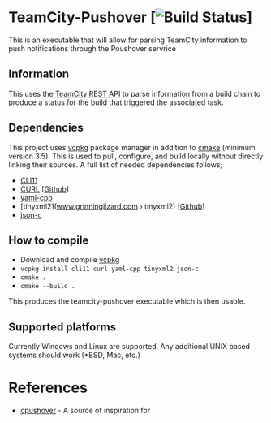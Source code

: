 # TeamCity-Pushover [![Build Status](https://teamcity.mikefilion.com/app/rest/builds/buildType:(id:Root_Code_TeamcityPushoverGit)/statusIcon)]
This is an executable that will allow for parsing TeamCity information to push notifications through the Poushover servrice

## Information
This uses the [TeamCity REST API](https://www.jetbrains.com/help/teamcity/rest-api.html) to parse information from a build chain to produce a status for the build that triggered the associated task.

## Dependencies
This project uses [vcpkg](https://github.com/microsoft/vcpkg) package manager in addition to [cmake](https://cmake.org/) (minimum version 3.5). This is used to pull, configure, and build locally without directly linking their sources. A full list of needed dependencies follows;
* [CLI11](https://github.com/CLIUtils/CLI11)
* [CURL](https://curl.haxx.se/libcurl/) [[Github](https://github.com/curl/curl)]
* [yaml-cpp](https://github.com/jbeder/yaml-cpp)
* [tinyxml2](www.grinninglizard.com › tinyxml2) [[Github](https://github.com/leethomason/tinyxml2)]
* [json-c](https://github.com/json-c/json-c)

## How to compile
* Download and compile [vcpkg](https://github.com/microsoft/vcpkg)
* `vcpkg install cli11 curl yaml-cpp tinyxml2 json-c`
* `cmake .`
* `cmake --build .`

This produces the teamcity-pushover executable which is then usable.

## Supported platforms
Currently Windows and Linux are supported. Any additional UNIX based systems should work (*BSD, Mac, etc.)

# References
* [cpushover](https://github.com/cbjartli/cpushover) - A source of inspiration for 